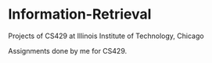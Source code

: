# Information-Retrieval
Projects of CS429 at Illinois Institute of Technology, Chicago

Assignments done by me for CS429.
